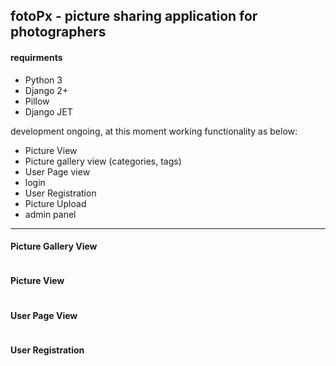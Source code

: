 <h2>fotoPx - picture sharing application for photographers</h2>

<h4>requirments</h4>

<ul>
    <li>Python 3</li>
    <li>Django 2+</li>
    <li>Pillow</li>
    <li>Django JET </li>
</ul>
<p>development ongoing, at this moment working functionality as below:</p>
<ul>
    <li>Picture View</li>
    <li>Picture gallery view (categories, tags)</li>
    <li>User Page view</li>
    <li>login</li>
    <li>User Registration</li>
    <li>Picture Upload</li>
    <li>admin panel</li>
</ul>
<hr>
<h4> Picture Gallery View</h4>
<img src="http://allphotolondon.com/working_files/fotoPX_category_view.jpg" alt="">
<h4>Picture View</h4>
<img src="http://allphotolondon.com/working_files/fotoPX_picture_view.jpg" alt="">
<h4>User Page View</h4>
<img src="http://allphotolondon.com/working_files/fotoPX_user_page.jpg" alt="">
<h4>User Registration</h4>
<img src="http://allphotolondon.com/working_files/fotoPX_registration.jpg" alt="">